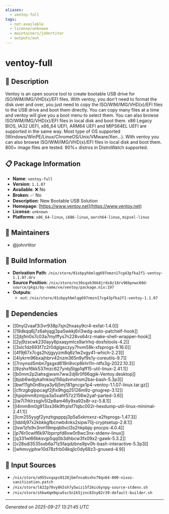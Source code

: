 ```yaml
---
aliases:
  - ventoy-full
tags:
  - not-available
  - license/unknown
  - maintainers/johnrtitor
  - outputs/out
---
```


# ventoy-full

## 📝 Description

Ventoy is an open source tool to create bootable USB drive for
ISO/WIM/IMG/VHD(x)/EFI files.  With ventoy, you don't need to format the
disk over and over, you just need to copy the ISO/WIM/IMG/VHD(x)/EFI files
to the USB drive and boot them directly. You can copy many files at a time
and ventoy will give you a boot menu to select them. You can also browse
ISO/WIM/IMG/VHD(x)/EFI files in local disk and boot them. x86 Legacy
BIOS, IA32 UEFI, x86_64 UEFI, ARM64 UEFI and MIPS64EL UEFI are supported
in the same way.  Most type of OS supported
(Windows/WinPE/Linux/ChromeOS/Unix/VMware/Xen...).  With ventoy you can
also browse ISO/WIM/IMG/VHD(x)/EFI files in local disk and boot them.
800+ image files are tested.  90%+ distros in DistroWatch supported.


## 📋 Package Information

- **Name**: `ventoy-full`
- **Version**: `1.1.07`
- **Available**: ❌ No
- **Broken**: ✅ No
- **Description**: New Bootable USB Solution
- **Homepage**: [https://www.ventoy.net](https://www.ventoy.net)
- **License**: `unknown`
- **Platforms**: `x86_64-linux`, `i686-linux`, `aarch64-linux`, `mipsel-linux`
## 👥 Maintainers

- @johnrtitor


## 🔧 Build Information

- **Derivation Path**: `/nix/store/01sbpyhbmlqg697nmzn17cg43pfka2f1-ventoy-1.1.07.drv`
- **Source Position**: `/nix/store/ns30sqxb36k8jrds8z18rv96bpnwc60d-source/pkgs/by-name/ve/ventoy/package.nix:197`
- **Outputs**:
  - `out`:  `/nix/store/01sbpyhbmlqg697nmzn17cg43pfka2f1-ventoy-1.1.07`

## 🔗 Dependencies

- [[0nyl2vaaf3i3vr938p7sjn2hxasy9cr4-exfat-1.4.0]]
- [[19dkqq6j7z6ahjqgj3pa5wkkj6rl3wdg-auto-patchelf-hook]]
- [[2jbjfm0s7c03a7mylffys7n228vs64rz-make-shell-wrapper-hook]]
- [[2yj9zscwk230ayy6pxaqymlcs9arlrhq-dosfstools-4.2]]
- [[3xlc1dz693f7z2r0dglgsczyy7hvm58k-xfsprogs-6.16.0]]
- [[4f9j67x7cgs2hzjgyyzm8q6z1w2vgy41-which-2.23]]
- [[4lykrm96bxajhbrv42nzm365n9yf9s1y-coreutils-9.7]]
- [[7rnynsd5mbn7gsgxd619n8vcp8khrl1n-ntfs3g-2022.10.3]]
- [[9zshxf6kk537mzc627ynbj5lgp1qff15-util-linux-2.41.1]]
- [[b0mm2p2iahsgjwsm7ww2dj6r0f66qgik-Ventoy.desktop]]
- [[bjsb6wdjykafnkixq156qdvmxhsm2bai-bash-5.3p3]]
- [[bwf11gh0n8lxya3y6j5mj181gncgx1p4-ventoy-1.1.07-linux.tar.gz]]
- [[cflrzgbglppcagf2jfix9hgq25126m9z-gnugrep-3.12]]
- [[hpiplmm8zmjya3a5xahf57z2156w2yaf-parted-3.6]]
- [[iw7i7rklrzsglv5l2p8am46y9xa92s8r-xz-5.8.1]]
- [[l4mm8m0g913xs36k9frplsf7lqbc002r-hexdump-util-linux-minimal-2.41.1]]
- [[lcm255yygf2ynzhgspppj3p5a5xkmxnz-e2fsprogs-1.47.3]]
- [[ldd4j97x2kbkkgfbcnwb4nks2sipw70j-cryptsetup-2.8.1]]
- [[lxw1zfs9v3nm19mpqbllvcl3s2hkpbjq-procps-4.0.4]]
- [[p76r0cwlf6k97ibprrpfd8xw0r8wc3nx-stdenv-linux]]
- [[q331wl66bksvjp5qq0b3dhbcw3fx09x2-gawk-5.3.2]]
- [[v28sdl3535sxb6a71z5faqdzbns9pv0h-bash-interactive-5.3p3]]
- [[whmvyjphw10d78zfrb04kqjlc0dy68z3-gnused-4.9]]

## 📁 Input Sources

- `/nix/store/a955vxqxps0128jbmfnsa6sxhv79qv64-000-nixos-sanitization.patch`
- `/nix/store/l622p70vy8k5sh7y5wizi5f2mic6ynpg-source-stdenv.sh`
- `/nix/store/shkw4qm9qcw5sc5n1k5jznc83ny02r39-default-builder.sh`

---
*Generated on 2025-09-27 13:21:45 UTC*
